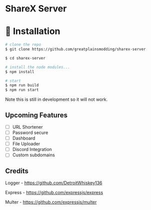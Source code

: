 # ShareX Server

# :floppy_disk: Installation

```bash
# clone the repo
$ git clone https://github.com/greatplainsmodding/sharex-server

$ cd sharex-server

# install the node modules...
$ npm install

# start
$ npm run build
$ npm run start
```

Note this is still in development so it will not work.

## Upcoming Features
- [ ] URL Shortener
- [ ] Password secure
- [ ] Dashboard
- [ ] File Uploader
- [ ] Discord Integration
- [ ] Custom subdomains

## Credits
Logger - https://github.com/DetroitWhiskey136

Express - https://github.com/expressjs/express

Multer - https://github.com/expressjs/multer